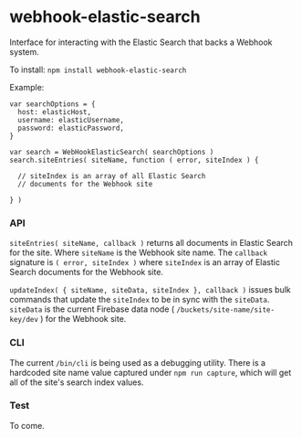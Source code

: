# webhook-elastic-search

Interface for interacting with the Elastic Search that backs a Webhook system.

To install: `npm install webhook-elastic-search`

Example:

```
var searchOptions = {
  host: elasticHost,
  username: elasticUsername,
  password: elasticPassword,
}

var search = WebHookElasticSearch( searchOptions )
search.siteEntries( siteName, function ( error, siteIndex ) {

  // siteIndex is an array of all Elastic Search
  // documents for the Webhook site
  
} )
```

### API

`siteEntries( siteName, callback )` returns all documents in Elastic Search for the site. Where `siteName` is the Webhook site name. The `callback` signature is `( error, siteIndex )` where `siteIndex` is an array of Elastic Search documents for the Webhook site.

`updateIndex( { siteName, siteData, siteIndex }, callback )` issues bulk commands that update the `siteIndex` to be in sync with the `siteData`. `siteData` is the current Firebase data node ( `/buckets/site-name/site-key/dev` ) for the Webhook site.


### CLI

The current `/bin/cli` is being used as a debugging utility. There is a hardcoded site name value captured under `npm run capture`, which will get all of the site's search index values.


### Test

To come.